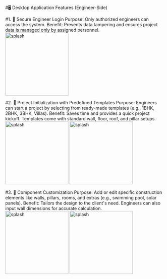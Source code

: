 #🖥️ Desktop Application Features (Engineer-Side)

#1. 🔐 Secure Engineer Login
Purpose: Only authorized engineers can access the system.
Benefit: Prevents data tampering and ensures project data is managed only by assigned personnel.
<br/><img src="https://github.com/user-attachments/assets/142581f2-9a99-46ee-9175-902ec0c35aca" alt="splash" width="200">

#2. 🧱 Project Initialization with Predefined Templates
Purpose: Engineers can start a project by selecting from ready-made templates (e.g., 1BHK, 2BHK, 3BHK, Villas).
Benefit: Saves time and provides a quick project kickoff. Templates come with standard wall, floor, roof, and pillar setups.
<br/><img src="https://github.com/user-attachments/assets/b1f3b056-8183-4d05-8bfe-8e94c9962bca" alt="splash" width="200">
<img src="https://github.com/user-attachments/assets/587bc8fb-c423-4045-b34a-d67d78cfe0e1" alt="splash" width="200">

#3. 📐 Component Customization
Purpose: Add or edit specific construction elements like walls, pillars, rooms, and extras (e.g., swimming pool, solar panels).
Benefit: Tailors the design to the client's need. Engineers can also input wall dimensions for accurate calculation.
<br/><img src="https://github.com/user-attachments/assets/1a51b680-a0c3-4ab7-a7cc-c8d98a9ca4c6" alt="splash" width="200">
<img src="https://github.com/user-attachments/assets/24fdd8c2-e783-4e8a-812b-884b76778d01" alt="splash" width="200">

